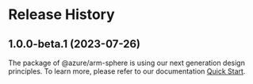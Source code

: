 # Release History
    
## 1.0.0-beta.1 (2023-07-26)

The package of @azure/arm-sphere is using our next generation design principles. To learn more, please refer to our documentation [Quick Start](https://aka.ms/js-track2-quickstart).
